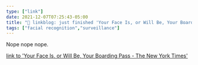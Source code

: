 ```yaml
---
type: ["link"]
date: 2021-12-07T07:25:43-05:00
title: "🔗 linkblog: just finished 'Your Face Is, or Will Be, Your Boarding Pass - The New York Times'"
tags: ["facial recognition","surveillance"]
---
```

Nope nope nope.
 
[link to 'Your Face Is, or Will Be, Your Boarding Pass - The New York Times'](https://www.nytimes.com/2021/12/07/travel/biometrics-airports-security.html)
